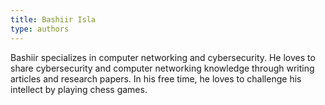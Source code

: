 ```yaml
---
title: Bashiir Isla
type: authors
---
```

Bashiir specializes in computer networking and cybersecurity. He loves to share cybersecurity and computer networking knowledge through writing articles and research papers. In his free time, he loves to challenge his intellect by playing chess games.